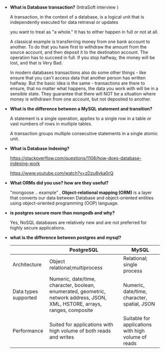- **What is Database transaction?** (IntraSoft interview )

  A transaction, in the context of a database, is a logical unit that is independently executed for data retrieval or updates

  you want to treat as "a whole." It has to either happen in full or not at all.

  A classical example is transferring money from one bank account to another. To do that you have first to withdraw the amount from the source account, and then deposit it to the destination account. The operation has to succeed in full. If you stop halfway, the money will be lost, and that is Very Bad.

  In modern databases transactions also do some other things - like ensure that you can't access data that another person has written halfway. But the basic idea is the same - transactions are there to ensure, that no matter what happens, the data you work with will be in a sensible state. They guarantee that there will NOT be a situation where money is withdrawn from one account, but not deposited to another.

- **What is the difference between a MySQL statement and transition?**

  A statement is a single operation, applies to a single row in a table or vast numbers of rows in multiple tables.

  A transaction groups multiple consecutive statements in a single atomic unit.

- **What is Database Indexing?**

  https://stackoverflow.com/questions/1108/how-does-database-indexing-work

  https://www.youtube.com/watch?v=zDzu6vka0rQ

- **What ORMs did you use? how are they useful?**

  "mongoose .. example" , **Object-relational mapping (ORM)** is a layer that converts our data between Database and object-oriented entities using object-oriented programming (OOP) language.

- **is postgres secure more than mongodb and why?**

  Yes, NoSQL databases are relatively new and are not preferred for highly secure applications.

- **what is the difference between postgres and mysql?**

  |                      | PostgreSQL                                                                                                                   | MySQL                                        |
  | -------------------- | ---------------------------------------------------------------------------------------------------------------------------- | -------------------------------------------- |
  | Architecture         | Object relational;multiprocess                                                                                               | Relational; single process                   |
  | Data types supported | Numeric, date/time, character, boolean, enumerated, geometric, network address, JSON, XML, HSTORE, arrays, ranges, composite | Numeric, date/time, character, spatial, JSON |
  | Performance | Suited for applications with high volume of both reads and writes | Suitable for applications with high volume of reads |
